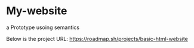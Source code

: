 # My-website
a Prototype usoing semantics

Below is the project URL: https://roadmap.sh/projects/basic-html-website
